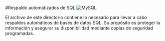  
 #Respaldo automatizados de SQL ![MySQL](https://img.shields.io/badge/MySQL-005C84?style=for-the-badge&logo=mysql&logoColor=white)

El archivo de este directorio contiene lo necesario para llevar a cabo respaldos automáticos de bases de datos SQL. Su propósito es proteger la información y asegurar su disponibilidad mediante copias de seguridad programadas.
